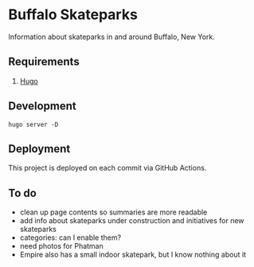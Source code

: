 # Buffalo Skateparks

Information about skateparks in and around Buffalo, New York.

## Requirements

1. [Hugo](https://gohugo.io/)

## Development

    hugo server -D

## Deployment

This project is deployed on each commit via GitHub Actions.

## To do

- clean up page contents so summaries are more readable
- add info about skateparks under construction and initiatives for new skateparks
- categories: can I enable them?
- need photos for Phatman
- Empire also has a small indoor skatepark, but I know nothing about it
